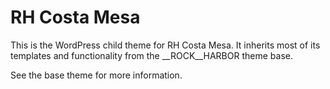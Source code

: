# RH Costa Mesa

This is the WordPress child theme for RH Costa Mesa. It inherits most of its
templates and functionality from the __ROCK__HARBOR theme base.

See the base theme for more information.